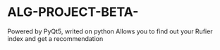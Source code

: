 # ALG-PROJECT-BETA-
Powered by PyQt5, writed on python
Allows you to find out your Rufier index and get a recommendation
